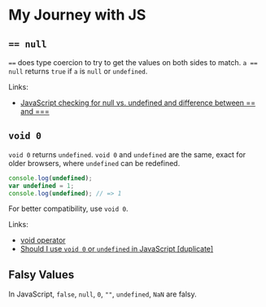 # My Journey with JS

## `== null`

`==` does type coercion to try to get the values on both sides to match. `a == null` returns `true` if `a` is `null` or `undefined`.

Links:

- [JavaScript checking for null vs. undefined and difference between == and ===
](https://stackoverflow.com/questions/5101948/javascript-checking-for-null-vs-undefined-and-difference-between-and)

## `void 0`

`void 0` returns `undefined`. `void 0` and `undefined` are the same, exact for older browsers, where `undefined` can be redefined.

```javascript
console.log(undefined);
var undefined = 1;
console.log(undefined); // => 1
```

For better compatibility, use `void 0`.

Links:

- [void operator](https://developer.mozilla.org/en-US/docs/Web/JavaScript/Reference/Operators/void)
- [Should I use `void 0` or `undefined` in JavaScript [duplicate]](https://stackoverflow.com/questions/19369023/should-i-use-void-0-or-undefined-in-javascript)

## Falsy Values

In JavaScript, `false`, `null`, `0`, `""`, `undefined`, `NaN` are falsy.
